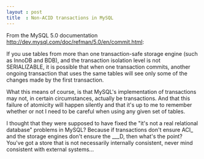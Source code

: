 ```yaml
---
layout : post
title  : Non-ACID transactions in MySQL
---
```

From the MySQL 5.0 documentation <http://dev.mysql.com/doc/refman/5.0/en/commit.html>:

If you use tables from more than one transaction-safe storage engine (such as
InnoDB and BDB), and the transaction isolation level is not SERIALIZABLE, it
is possible that when one transaction commits, another ongoing transaction
that uses the same tables will see only some of the changes made by the first
transaction.

What this means of course, is that MySQL's implementation of transactions may
not, in certain circumstances, actually be transactions. And that this failure
of atomicity will happen silently and that it's up to me to remember whether
or not I need to be careful when using any given set of tables.

I thought that they were supposed to have fixed the "it's not a real
relational database" problems in MySQL? Because if transactions don't ensure
ACI_ and the storage engines don't ensure the ___D, then what's the point?
You've got a store that is not necessarily internally consistent, never mind
consistent with external systems...